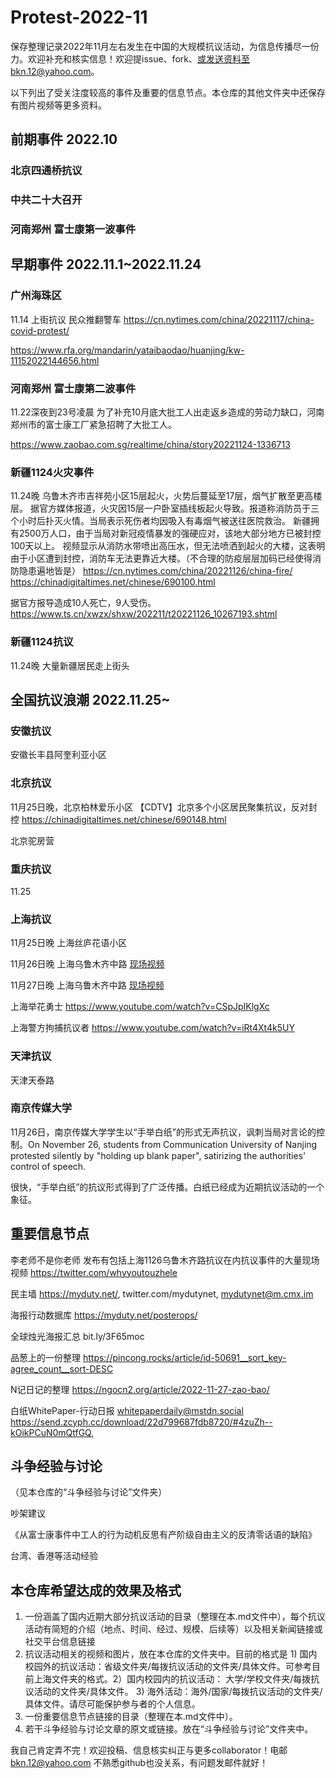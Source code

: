 # Protest-2022-11
保存整理记录2022年11月左右发生在中国的大规模抗议活动，为信息传播尽一份力。欢迎补充和核实信息！欢迎提issue、fork、或发送资料至bkn.12@yahoo.com。

以下列出了受关注度较高的事件及重要的信息节点。本仓库的其他文件夹中还保存有图片视频等更多资料。

## 前期事件 2022.10

### 北京四通桥抗议

### 中共二十大召开

### 河南郑州 富士康第一波事件

## 早期事件 2022.11.1~2022.11.24

### 广州海珠区
11.14 上街抗议 民众推翻警车
https://cn.nytimes.com/china/20221117/china-covid-protest/

https://www.rfa.org/mandarin/yataibaodao/huanjing/kw-11152022144656.html

### 河南郑州 富士康第二波事件
11.22深夜到23号凌晨 为了补充10月底大批工人出走返乡造成的劳动力缺口，河南郑州市的富士康工厂紧急招聘了大批工人。

https://www.zaobao.com.sg/realtime/china/story20221124-1336713

### 新疆1124火灾事件
11.24晚 乌鲁木齐市吉祥苑小区15层起火，火势后蔓延至17层，烟气扩散至更高楼层。
据官方媒体报道，火灾因15层一户卧室插线板起火导致。报道称消防员于三个小时后扑灭火情。当局表示死伤者均因吸入有毒烟气被送往医院救治。
新疆拥有2500万人口，由于当局对新冠疫情暴发的强硬应对，该地大部分地方已被封控100天以上。
视频显示从消防水带喷出高压水，但无法喷洒到起火的大楼，这表明由于小区遭到封控，消防车无法更靠近大楼。（不合理的防疫层层加码已经使得消防隐患遍地皆是）
https://cn.nytimes.com/china/20221126/china-fire/
https://chinadigitaltimes.net/chinese/690100.html

据官方报导造成10人死亡，9人受伤。https://www.ts.cn/xwzx/shxw/202211/t20221126_10267193.shtml

### 新疆1124抗议
11.24晚 大量新疆居民走上街头

## 全国抗议浪潮 2022.11.25~

### 安徽抗议
安徽长丰县阿奎利亚小区

### 北京抗议
11月25日晚，北京柏林爱乐小区
【CDTV】北京多个小区居民聚集抗议，反对封控 https://chinadigitaltimes.net/chinese/690148.html

北京驼房营

### 重庆抗议
11.25

### 上海抗议
11月25日晚 上海丝庐花语小区

11月26日晚 上海乌鲁木齐中路 [现场视频](上海/上海1126乌鲁木齐中路/)

11月27日晚 上海乌鲁木齐中路 [现场视频](上海/上海1127乌鲁木齐中路/)

上海举花勇士 https://www.youtube.com/watch?v=CSpJpIKlgXc

上海警方拘捕抗议者 https://www.youtube.com/watch?v=iRt4Xt4k5UY

### 天津抗议
天津天泰路

### 南京传媒大学
11月26日，南京传媒大学学生以“手举白纸”的形式无声抗议，讽刺当局对言论的控制。On November 26, students from Communication University of Nanjing protested silently by "holding up blank paper", satirizing the authorities' control of speech.

很快，“手举白纸”的抗议形式得到了广泛传播。白纸已经成为近期抗议活动的一个象征。


## 重要信息节点
李老师不是你老师 发布有包括上海1126乌鲁木齐路抗议在内抗议事件的大量现场视频 https://twitter.com/whyyoutouzhele

民主墙 https://myduty.net/, twitter.com/mydutynet, mydutynet@m.cmx.im  

海报行动数据库 https://myduty.net/posterops/

全球烛光海报汇总 bit.ly/3F65moc

品葱上的一份整理 https://pincong.rocks/article/id-50691__sort_key-agree_count__sort-DESC

N记日记的整理 https://ngocn2.org/article/2022-11-27-zao-bao/

白纸WhitePaper-行动日报 whitepaperdaily@mstdn.social https://send.zcyph.cc/download/22d799687fdb8720/#4zuZh--kOikPCuN0mQtfGQ, 


## 斗争经验与讨论
（见本仓库的“斗争经验与讨论”文件夹）

吵架建议

《从富士康事件中工人的行为动机反思有产阶级自由主义的反清零话语的缺陷》

台湾、香港等活动经验

## 本仓库希望达成的效果及格式
1. 一份涵盖了国内近期大部分抗议活动的目录（整理在本.md文件中），每个抗议活动有简短的介绍（地点、时间、经过、规模、后续等）以及相关新闻链接或社交平台信息链接
2. 抗议活动相关的视频和图片，放在本仓库的文件夹中。目前的格式是 1) 国内校园外的抗议活动：省级文件夹/每拨抗议活动的文件夹/具体文件。可参考目前上海文件夹的格式。2）国内校园内的抗议活动： 大学/学校文件夹/每拨抗议活动的文件夹/具体文件。 3) 海外活动：海外/国家/每拨抗议活动的文件夹/具体文件。请尽可能保护参与者的个人信息。
3. 一份重要信息节点链接的目录（整理在本.md文件中）。
4. 若干斗争经验与讨论文章的原文或链接。放在“斗争经验与讨论”文件夹中。

我自己肯定弄不完！欢迎投稿、信息核实纠正与更多collaborator！电邮 bkn.12@yahoo.com 不熟悉github也没关系，有问题发邮件就好！
